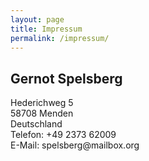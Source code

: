 ```yaml
---
layout: page
title: Impressum
permalink: /impressum/
---
```

## Gernot Spelsberg   
Hederichweg 5   
58708 Menden   
Deutschland   
Telefon: +49 2373 620<!-- 1234567 -->09   
E-Mail: spe<!-- abc@def -->lsberg@mail<!-- abc@def -->box.org
